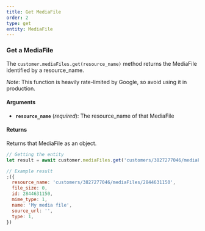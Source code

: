 ```yaml
---
title: Get MediaFile
order: 2
type: get
entity: MediaFile
---
```


### Get a MediaFile

The `customer.mediaFiles.get(resource_name)` method returns the MediaFile identified by a resource_name.

_Note_: This function is heavily rate-limited by Google, so avoid using it in production.

#### Arguments

- **`resource_name`** (_required_): The resource_name of that MediaFile

#### Returns

Returns that MediaFile as an object.

```javascript
// Getting the entity
let result = await customer.mediaFiles.get('customers/3827277046/mediaFiles/2844631150')
```

```javascript
// Example result
;({
  resource_name: 'customers/3827277046/mediaFiles/2844631150',
  file_size: 0,
  id: 2844631150,
  mime_type: 1,
  name: 'My media file',
  source_url: '',
  type: 1,
})
```
